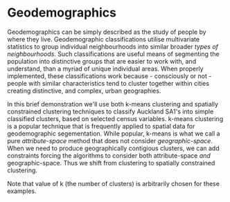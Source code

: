# Geodemographics

Geodemographics can be simply described as the study of people by where they live. Geodemographic classifications utilise multivariate statistics to group individual neighbourhoods into similar broader *types of neighbourhoods*. Such classifications are useful means of segmenting the population into distinctive groups that are easier to work with, and understand, than a myriad of unique individual areas. When properly implemented, these classifications work because - consciously or not - people with similar characteristics tend to cluster together within cities creating distinctive, and complex, urban geographies.

In this brief demonstration we'll use both k-means clustering and spatially constrained clustering techniques to classify Auckland SA1's into simple classified clusters, based on selected census variables. k-means clustering is a popular technique that is frequently applied to spatial data for geodemographic segementation. While popular, k-means is what we call a pure *attribute-space* method that does not consider *geographic-space*. When we need to produce geographically contigious clusters, we can add constraints forcing the algorithms to consider both attribute-space *and* geographic-space. Thus we shift from clustering to spatially constrained clustering.

Note that value of k (the number of clusters) is arbitrarily chosen for these examples.
